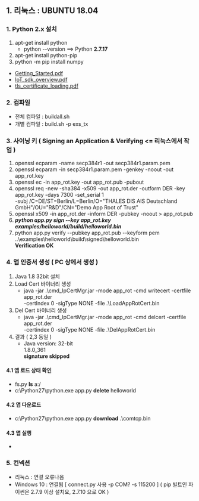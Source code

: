 ## 1. 리눅스 : **UBUNTU 18.04**
### 1. Python 2.x 설치 

  1. apt-get install python 
      - python --version ==> Python **2.7.17** 
  2. apt-get install python-pip
  3. python -m pip install numpy

- [Getting_Started.pdf](https://github.com/jefflee2022/Telit_IotSDK/blob/main/Getting_Started.pdf)
- [IoT_sdk_overview.pdf](uploads/aa9ea139690074195b6de17a7802f6a3/IoT_sdk_overview.pdf)
- [tls_certificate_loading.pdf](uploads/cdf7ed2862316075940ee273f997f6de/tls_certificate_loading.pdf)
### 2. 컴파일 
 - 전체 컴파일 : buildall.sh 
 - 개별 컴파일 : build.sh -p exs_tx 
### 3. 사이닝 키 ( Signing an Application & Verifying <= 리눅스에서 작업 )
 1. openssl ecparam -name secp384r1 -out secp384r1.param.pem
 2. openssl ecparam -in secp384r1.param.pem -genkey -noout -out app_rot.key
 3. openssl ec -in app_rot.key -out app_rot.pub -pubout
 4. openssl req -new -sha384 -x509 -out app_rot.der -outform DER -key app_rot.key -days 7300 -set_serial 1 <br>-subj /C=DE/ST=Berlin/L=Berlin/O="THALES DIS AIS Deutschland GmbH"/OU="R&D"/CN="Demo App Root of Trust"
 5. openssl x509 -in app_rot.der -inform DER -pubkey -noout > app_rot.pub
 6. **_python app.py sign --key app_rot.key examples/helloworld/build/helloworld.bin_**
 7. python app.py verify --pubkey app_rot.pub --keyform pem
..\examples\helloworld\build\signed\helloworld.bin<br>**Verification OK**

### 4. 앱 인증서 생성 ( PC 상에서 생성 ) 
  1. Java 1.8 32bit 설치 
  2. Load Cert 바이너리 생성 
      - java -jar .\cmd_IpCertMgr.jar -mode app_rot -cmd writecert -certfile app_rot.der<br> -certIndex 0 -sigType NONE -file .\LoadAppRotCert.bin
  3. Del Cert 바이너리 생성 
      - java -jar .\cmd_IpCertMgr.jar -mode app_rot -cmd delcert -certfile app_rot.der<br> -certindex 0 -sigType NONE -file .\DelAppRotCert.bin
  4. 결과 ( 2,3 동일 )
      - Java version: 32-bit<br>1.8.0_361<br>**signature skipped**

#### 4.1 앱 로드 상태 확인 
  - fs.py **ls** a:/
  - c:\Python27\python.exe  app.py **delete** helloworld

#### 4.2 앱 다운로드
  - c:\Python27\python.exe  app.py **download** .\comtcp.bin

#### 4.3 앱 실행
  - 


### 5. 컨넥션 
  - 리눅스 : 연결 오류나옴  
  - Windows 10 : 연결됨 [ connect.py 사용  -p COM? -s 115200 ]
     ( pip 빌트인 파이썬은 2.7.9 이상 설치요, 2.7.10 으로 OK ) 
